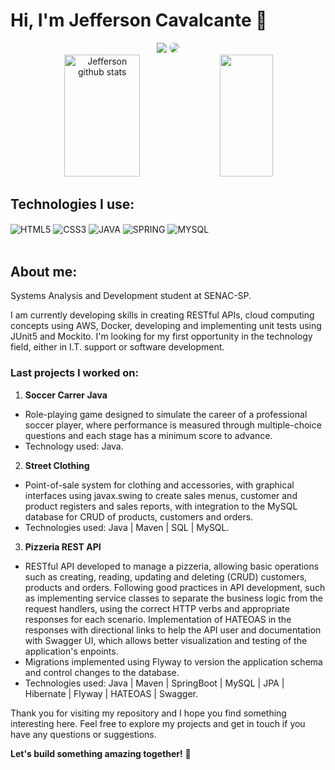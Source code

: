 # Hi, I'm Jefferson Cavalcante 👋

<div align="center"> 
<a href = "mailto:cmp.1a.jeffersoncavalcantesilvas@gmail.com"> <img src="https://img.shields.io/badge/-Gmail-%23333?style=for-the-badge&logo=gmail&logoColor=white" target="_blank"></a>
<a href="https://www.linkedin.com/in/jeffersoncavalcante8" target="_blank"><img src="https://img.shields.io/badge/-LinkedIn-%230077B5?style=for-the-badge&logo=linkedin&logoColor=white" style="border-radius: 30px" target="_blank"></a> 
</div>


<div align="center">  
  <img width="49%" height="195px" src="https://github-readme-stats.vercel.app/api?username=jcavalcantee&show_icons=true&count_private=true&hide_border=true&title_color=00FFFF&icon_color=00FFFF&text_color=c9d1d9&bg_color=0d1117" alt="Jefferson github stats" /> 
  <img width="41%" height="195px" src="https://github-readme-stats.vercel.app/api/top-langs/?username=jcavalcantee&layout=compact&hide_border=true&title_color=00FFFF&text_color=c9d1d9&bg_color=0d1117" />
</div>

## Technologies I use:

<div style="display: inline_block">
   <img align="center" alt="HTML5" src="https://img.shields.io/badge/HTML5-E34F26?style=for-the-badge&logo=html5&logoColor=white" />
   <img align="center" alt="CSS3" src="https://img.shields.io/badge/CSS3-1572B6?style=for-the-badge&logo=css3&logoColor=white" />
   <img align="center" alt="JAVA" src="https://img.shields.io/badge/Java-ED8B00?style=for-the-badge&logo=openjdk&logoColor=white" />
   <img align="center" alt="SPRING" src="https://img.shields.io/badge/Spring-6DB33F?style=for-the-badge&logo=spring&logoColor=white" />
   <img align="center" alt="MYSQL" src="https://img.shields.io/badge/MySQL-00000F?style=for-the-badge&logo=mysql&logoColor=white" />
</div><br/>

## About me:
 Systems Analysis and Development student at SENAC-SP.    
 
 I am currently developing skills in creating RESTful APIs, cloud computing concepts using AWS, Docker, developing and implementing unit tests using JUnit5 and Mockito. I'm looking for my first opportunity in the technology field, either in I.T. support or software development.

 ### Last projects I worked on:

 1. **Soccer Carrer Java**
   - Role-playing game designed to simulate the career of a professional soccer player, where performance is measured through multiple-choice questions and each
   stage has a minimum score to advance.
   - Technology used: Java.

 2. **Street Clothing**
   - Point-of-sale system for clothing and accessories, with graphical interfaces using javax.swing to create sales menus, customer and product registers and sales reports, with            integration to the MySQL database for CRUD of products, customers and orders.
   - Technologies used: Java | Maven | SQL | MySQL.


 3. **Pizzeria REST API**
   - RESTful API developed to manage a pizzeria, allowing basic operations such as creating, reading, updating and deleting (CRUD) customers, products and orders. Following good            practices in API development, such as implementing service classes to separate the business logic from the request handlers, using the correct HTTP verbs and appropriate responses       for each scenario. Implementation of HATEOAS in the responses with directional links to help the API user and documentation with Swagger UI, which allows better visualization and        testing of the application's enpoints.
   - Migrations implemented using Flyway to version the application schema and control changes to the database.
   - Technologies used: Java | Maven | SpringBoot | MySQL | JPA | Hibernate | Flyway | HATEOAS | Swagger.

   Thank you for visiting my repository and I hope you find something interesting here. Feel free to explore my projects and get in touch if you have any questions or suggestions.

   **Let's build something amazing together!** 🚀

